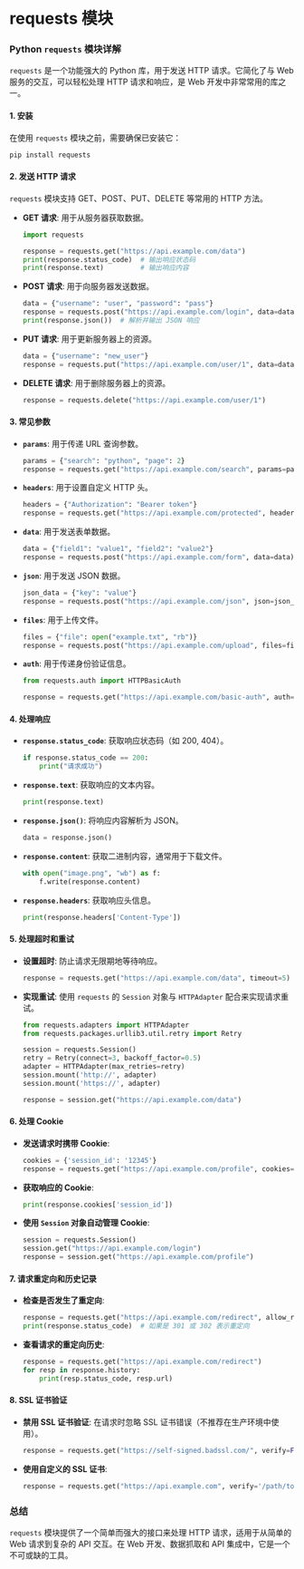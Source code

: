 # requests 模块

### Python `requests` 模块详解

`requests` 是一个功能强大的 Python 库，用于发送 HTTP 请求。它简化了与 Web 服务的交互，可以轻松处理 HTTP 请求和响应，是 Web 开发中非常常用的库之一。

#### 1. 安装

在使用 `requests` 模块之前，需要确保已安装它：

```bash
pip install requests
```

#### 2. 发送 HTTP 请求

`requests` 模块支持 GET、POST、PUT、DELETE 等常用的 HTTP 方法。

- **GET 请求**: 用于从服务器获取数据。

  ```python
  import requests

  response = requests.get("https://api.example.com/data")
  print(response.status_code)  # 输出响应状态码
  print(response.text)         # 输出响应内容
  ```

- **POST 请求**: 用于向服务器发送数据。

  ```python
  data = {"username": "user", "password": "pass"}
  response = requests.post("https://api.example.com/login", data=data)
  print(response.json())  # 解析并输出 JSON 响应
  ```

- **PUT 请求**: 用于更新服务器上的资源。

  ```python
  data = {"username": "new_user"}
  response = requests.put("https://api.example.com/user/1", data=data)
  ```

- **DELETE 请求**: 用于删除服务器上的资源。

  ```python
  response = requests.delete("https://api.example.com/user/1")
  ```

#### 3. 常见参数

- **`params`**: 用于传递 URL 查询参数。

  ```python
  params = {"search": "python", "page": 2}
  response = requests.get("https://api.example.com/search", params=params)
  ```

- **`headers`**: 用于设置自定义 HTTP 头。

  ```python
  headers = {"Authorization": "Bearer token"}
  response = requests.get("https://api.example.com/protected", headers=headers)
  ```

- **`data`**: 用于发送表单数据。

  ```python
  data = {"field1": "value1", "field2": "value2"}
  response = requests.post("https://api.example.com/form", data=data)
  ```

- **`json`**: 用于发送 JSON 数据。

  ```python
  json_data = {"key": "value"}
  response = requests.post("https://api.example.com/json", json=json_data)
  ```

- **`files`**: 用于上传文件。

  ```python
  files = {"file": open("example.txt", "rb")}
  response = requests.post("https://api.example.com/upload", files=files)
  ```

- **`auth`**: 用于传递身份验证信息。

  ```python
  from requests.auth import HTTPBasicAuth

  response = requests.get("https://api.example.com/basic-auth", auth=HTTPBasicAuth('user', 'pass'))
  ```

#### 4. 处理响应

- **`response.status_code`**: 获取响应状态码（如 200, 404）。

  ```python
  if response.status_code == 200:
      print("请求成功")
  ```

- **`response.text`**: 获取响应的文本内容。

  ```python
  print(response.text)
  ```

- **`response.json()`**: 将响应内容解析为 JSON。

  ```python
  data = response.json()
  ```

- **`response.content`**: 获取二进制内容，通常用于下载文件。

  ```python
  with open("image.png", "wb") as f:
      f.write(response.content)
  ```

- **`response.headers`**: 获取响应头信息。

  ```python
  print(response.headers['Content-Type'])
  ```

#### 5. 处理超时和重试

- **设置超时**: 防止请求无限期地等待响应。

  ```python
  response = requests.get("https://api.example.com/data", timeout=5)  # 5 秒超时
  ```

- **实现重试**: 使用 `requests` 的 `Session` 对象与 `HTTPAdapter` 配合来实现请求重试。

  ```python
  from requests.adapters import HTTPAdapter
  from requests.packages.urllib3.util.retry import Retry

  session = requests.Session()
  retry = Retry(connect=3, backoff_factor=0.5)
  adapter = HTTPAdapter(max_retries=retry)
  session.mount('http://', adapter)
  session.mount('https://', adapter)

  response = session.get("https://api.example.com/data")
  ```

#### 6. 处理 Cookie

- **发送请求时携带 Cookie**:

  ```python
  cookies = {'session_id': '12345'}
  response = requests.get("https://api.example.com/profile", cookies=cookies)
  ```

- **获取响应的 Cookie**:

  ```python
  print(response.cookies['session_id'])
  ```

- **使用 `Session` 对象自动管理 Cookie**:

  ```python
  session = requests.Session()
  session.get("https://api.example.com/login")
  response = session.get("https://api.example.com/profile")
  ```

#### 7. 请求重定向和历史记录

- **检查是否发生了重定向**:

  ```python
  response = requests.get("https://api.example.com/redirect", allow_redirects=False)
  print(response.status_code)  # 如果是 301 或 302 表示重定向
  ```

- **查看请求的重定向历史**:

  ```python
  response = requests.get("https://api.example.com/redirect")
  for resp in response.history:
      print(resp.status_code, resp.url)
  ```

#### 8. SSL 证书验证

- **禁用 SSL 证书验证**: 在请求时忽略 SSL 证书错误（不推荐在生产环境中使用）。

  ```python
  response = requests.get("https://self-signed.badssl.com/", verify=False)
  ```

- **使用自定义的 SSL 证书**:

  ```python
  response = requests.get("https://api.example.com", verify='/path/to/cert.pem')
  ```

### 总结

`requests` 模块提供了一个简单而强大的接口来处理 HTTP 请求，适用于从简单的 Web 请求到复杂的 API 交互。在 Web 开发、数据抓取和 API 集成中，它是一个不可或缺的工具。